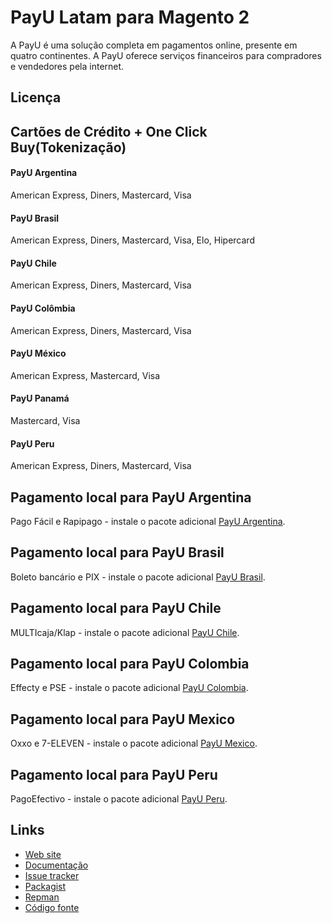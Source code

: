 # PayU Latam para Magento 2

A PayU é uma solução completa em pagamentos online, presente em quatro continentes. A PayU oferece serviços financeiros para compradores e vendedores pela internet.

## Licença

## Cartões de Crédito + One Click Buy(Tokenização)

#### PayU Argentina
American Express, Diners, Mastercard, Visa

#### PayU Brasil
American Express, Diners, Mastercard, Visa, Elo, Hipercard

#### PayU Chile
American Express, Diners, Mastercard, Visa

#### PayU Colômbia
American Express, Diners, Mastercard, Visa

#### PayU México
American Express, Mastercard, Visa

#### PayU Panamá
Mastercard, Visa

#### PayU Peru
American Express, Diners, Mastercard, Visa

## Pagamento local para PayU Argentina
Pago Fácil e Rapipago - instale o pacote adicional [PayU Argentina](https://github.com/eloom/module-payu-ar).

## Pagamento local para PayU Brasil
Boleto bancário e PIX - instale o pacote adicional [PayU Brasil](https://github.com/eloom/module-payu-br).

## Pagamento local para PayU Chile
MULTIcaja/Klap - instale o pacote adicional [PayU Chile](https://github.com/eloom/module-payu-cl).

## Pagamento local para PayU Colombia
Effecty e PSE - instale o pacote adicional [PayU Colombia](https://github.com/eloom/module-payu-co).

## Pagamento local para PayU Mexico
Oxxo e 7-ELEVEN - instale o pacote adicional [PayU Mexico](https://github.com/eloom/module-payu-mx).

## Pagamento local para PayU Peru
PagoEfectivo - instale o pacote adicional [PayU Peru](https://github.com/eloom/module-payu-pe).

## Links

* [Web site](https://eloom.tech/magento/payment/payu-latam)
* [Documentação](https://docs.eloom.tech/payment/payu-latam)
* [Issue tracker](https://github.com/eloom/module-payu/issues)
* [Packagist](https://packagist.org/packages/eloom/module-payu)
* [Repman](https://app.repman.io/organization/eloom/package/6ffeb10a-d231-4305-8ab7-ad4aea8d4ae3/details)
* [Código fonte](https://github.com/eloom/module-payu)